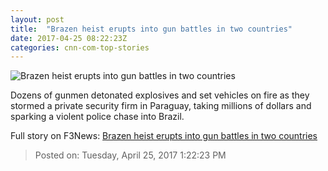 ```yaml
---
layout: post
title:  "Brazen heist erupts into gun battles in two countries"
date: 2017-04-25 08:22:23Z
categories: cnn-com-top-stories
---
```


![Brazen heist erupts into gun battles in two countries](http://i2.cdn.cnn.com/cnnnext/dam/assets/170425020621-02-paraguay-vault-robbery-super-tease.jpg)

Dozens of gunmen detonated explosives and set vehicles on fire as they stormed a private security firm in Paraguay, taking millions of dollars and sparking a violent police chase into Brazil.


Full story on F3News: [Brazen heist erupts into gun battles in two countries](http://www.f3nws.com/n/C4UcrC)

> Posted on: Tuesday, April 25, 2017 1:22:23 PM
